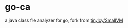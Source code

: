 # go-ca

a java class file analyzer for go, fork from [tinylcy/SmallVM](https://github.com/tinylcy/SmallVM)
